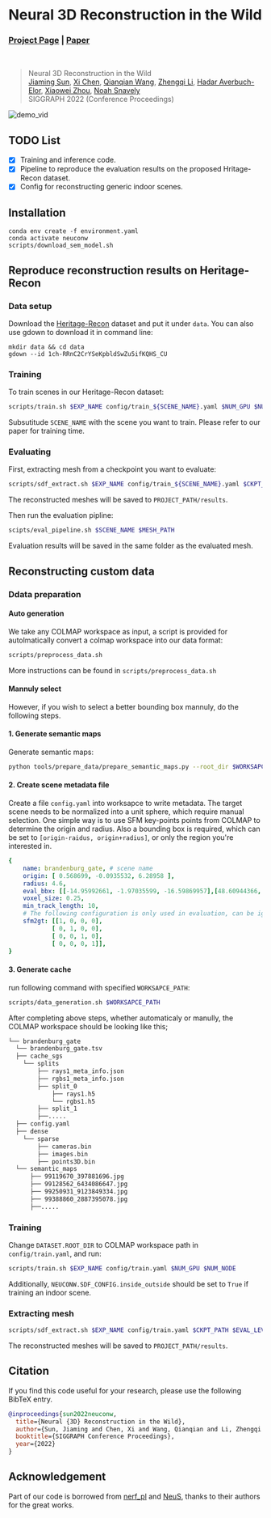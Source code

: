 # Neural 3D Reconstruction in the Wild
### [Project Page](https://zju3dv.github.io/neuralrecon-w) | [Paper](https://arxiv.org/pdf/2205.12955)
<br/>

> Neural 3D Reconstruction in the Wild  
> [Jiaming Sun](https://jiamingsun.ml), [Xi Chen](https://github.com/Burningdust21), [Qianqian Wang](https://www.cs.cornell.edu/~qqw/), [Zhengqi Li](https://zhengqili.github.io/), [Hadar Averbuch-Elor](https://www.cs.cornell.edu/~hadarelor/), [Xiaowei Zhou](https://xzhou.me), [Noah Snavely](https://www.cs.cornell.edu/~snavely/)  
> SIGGRAPH 2022 (Conference Proceedings)

![demo_vid](assets/neuconw-github-teaser.gif)

## TODO List
- [x] Training and inference code.
- [x] Pipeline to reproduce the evaluation results on the proposed Hritage-Recon dataset.
- [x] Config for reconstructing generic indoor scenes.

## Installation

```shell
conda env create -f environment.yaml
conda activate neuconw
scripts/download_sem_model.sh
```

## Reproduce reconstruction results on Heritage-Recon
### Data setup

Download the [Heritage-Recon](https://drive.google.com/drive/folders/1ch-RRnC2CrYSeKpbldSwZu5ifKQHS_CU?usp=sharing) dataset and put it under `data`. You can also use gdown to download it in command line:

```
mkdir data && cd data
gdown --id 1ch-RRnC2CrYSeKpbldSwZu5ifKQHS_CU
```

### Training
To train scenes in our Heritage-Recon dataset: 

```bash
scripts/train.sh $EXP_NAME config/train_${SCENE_NAME}.yaml $NUM_GPU $NUM_NODE
```

Subsutitude `SCENE_NAME` with the scene you want to train. Please refer to our paper for training time.

### Evaluating

First, extracting mesh from a checkpoint you want to evaluate:

```bash
scripts/sdf_extract.sh $EXP_NAME config/train_${SCENE_NAME}.yaml $CKPT_PATH 10
```

The reconstructed meshes will be saved to `PROJECT_PATH/results`.

Then run the evaluation pipline:

```bash
scipts/eval_pipeline.sh $SCENE_NAME $MESH_PATH
```

Evaluation results will be saved in the same folder as the evaluated mesh.


## Reconstructing custom data

### Ddata preparation

#### Auto generation

We take any COLMAP workspace as input, a script is provided for autolmatically convert a colmap workspace into our data format:

```bash
scripts/preprocess_data.sh
```

More instructions can be found in `scripts/preprocess_data.sh`

#### Mannuly select

However, if you wish to select a better bounding box mannuly, do the following steps.

#### 1. Generate semantic maps

Generate semantic maps:

```bash
python tools/prepare_data/prepare_semantic_maps.py --root_dir $WORKSAPCE_PATH --gpu 0
```

#### 2. Create scene metadata file

Create a file `config.yaml` into worksapce to write metadata. The target scene needs to be normalized into a unit sphere, which require manual selection. One simple way is to use SFM key-points points from COLMAP to determine the origin and radius. Also a bounding box is required, which can be set to `[origin-raidus, origin+radius]`, or only the region you're interested in.

```yaml
{
    name: brandenburg_gate, # scene name
    origin: [ 0.568699, -0.0935532, 6.28958 ], 
    radius: 4.6,
    eval_bbx: [[-14.95992661, -1.97035599, -16.59869957],[48.60944366, 30.66258621, 12.81980324]],
    voxel_size: 0.25,
    min_track_length: 10,
    # The following configuration is only used in evaluation, can be ignored for your own scene
    sfm2gt: [[1, 0, 0, 0],
            [ 0, 1, 0, 0],
            [ 0, 0, 1, 0],
            [ 0, 0, 0, 1]],
}
```

#### 3. Generate cache

run following command with specified `WORKSAPCE_PATH`:

```bash
scripts/data_generation.sh $WORKSAPCE_PATH
```

After completing above steps, whether automaticaly or manully, the COLMAP workspace should be looking like this;

```bash
└── brandenburg_gate
  └── brandenburg_gate.tsv
  ├── cache_sgs
    └── splits
        ├── rays1_meta_info.json
        ├── rgbs1_meta_info.json
        ├── split_0
            ├── rays1.h5
            └── rgbs1.h5
        ├── split_1
        ├──.....
  ├── config.yaml
  ├── dense
    └── sparse
        ├── cameras.bin
        ├── images.bin
        ├── points3D.bin
  └── semantic_maps
      ├── 99119670_397881696.jpg
      ├── 99128562_6434086647.jpg
      ├── 99250931_9123849334.jpg
      ├── 99388860_2887395078.jpg
      ├──.....
```

### Training

Change `DATASET.ROOT_DIR` to COLMAP workspace path in `config/train.yaml`, and run:

```bash
scripts/train.sh $EXP_NAME config/train.yaml $NUM_GPU $NUM_NODE
```

Additionally, `NEUCONW.SDF_CONFIG.inside_outside` should be set to `True` if training an indoor scene.

### Extracting mesh

```bash
scripts/sdf_extract.sh $EXP_NAME config/train.yaml $CKPT_PATH $EVAL_LEVEL
```

The reconstructed meshes will be saved to `PROJECT_PATH/results`.

## Citation

If you find this code useful for your research, please use the following BibTeX entry.

```bibtex
@inproceedings{sun2022neuconw,
  title={Neural {3D} Reconstruction in the Wild},
  author={Sun, Jiaming and Chen, Xi and Wang, Qianqian and Li, Zhengqi and Averbuch-Elor, Hadar and Zhou, Xiaowei and Snavely, Noah},
  booktitle={SIGGRAPH Conference Proceedings},
  year={2022}
}
```

## Acknowledgement
Part of our code is borrowed from [nerf_pl](https://github.com/kwea123/nerf_pl) and [NeuS](https://github.com/Totoro97/NeuS), thanks to their authors for the great works.
